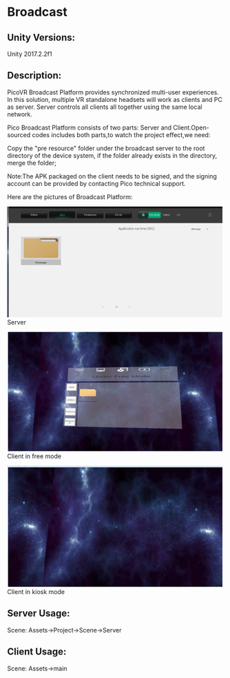 # Broadcast
## Unity Versions:

Unity 2017.2.2f1

## Description:

PicoVR Broadcast Platform provides synchronized multi-user experiences. In this solution, multiple VR standalone headsets will work as clients and PC as server. Server controls all clients all together using the same local network.

Pico Broadcast Platform consists of two parts: Server and Client.Open-sourced codes includes both parts,to watch the project effect,we need:

Copy the "pre resource" folder under the broadcast server to the root directory of the device system, if the folder already exists in the directory, merge the folder;

Note:The APK packaged on the client needs to be signed, and the signing account can be provided by contacting Pico technical support.

Here are the pictures of Broadcast Platform:

<a> <img src="https://github.com/picoxr/Broadcast/blob/master/serverpicture.png" width="500"/> </a>
Server

<a> <img src="https://github.com/picoxr/Broadcast/blob/master/freemode.png" width="500"/> </a>
Client in free mode


<a> <img src="https://github.com/picoxr/Broadcast/blob/master/kioskmode.png" width="500"/> </a>
Client in kiosk mode

## Server Usage:

Scene: Assets->Project->Scene->Server

## Client Usage:

Scene: Assets->main






